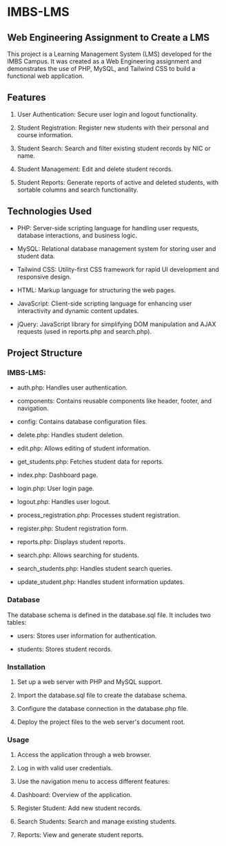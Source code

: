 # IMBS-LMS

## Web Engineering Assignment to Create a LMS

This project is a Learning Management System (LMS) developed for the IMBS Campus. It was created as a Web Engineering assignment and demonstrates the use of PHP, MySQL, and Tailwind CSS to build a functional web application.

## Features

 1. User Authentication: Secure user login and logout functionality.

 2. Student Registration: Register new students with their personal and course information.

 3. Student Search: Search and filter existing student records by NIC or name.

 4. Student Management: Edit and delete student records.

 5. Student Reports: Generate reports of active and deleted students, with sortable columns and search functionality.

## Technologies Used

 - PHP: Server-side scripting language for handling user requests, database interactions, and business logic.

 - MySQL: Relational database management system for storing user and student data.

 - Tailwind CSS: Utility-first CSS framework for rapid UI development and responsive design.

 - HTML: Markup language for structuring the web pages.

 - JavaScript: Client-side scripting language for enhancing user interactivity and dynamic content updates.

 - jQuery: JavaScript library for simplifying DOM manipulation and AJAX requests (used in reports.php and search.php).

## Project Structure

### IMBS-LMS:

 - auth.php: Handles user authentication.

 - components: Contains reusable components like header, footer, and navigation.

 - config: Contains database configuration files.

 - delete.php: Handles student deletion.

 - edit.php: Allows editing of student information.

 - get_students.php: Fetches student data for reports.

 - index.php: Dashboard page.

 - login.php: User login page.

 - logout.php: Handles user logout.

 - process_registration.php: Processes student registration.

 - register.php: Student registration form.

 - reports.php: Displays student reports.

 - search.php: Allows searching for students.

 - search_students.php: Handles student search queries.

 - update_student.php: Handles student information updates.

### Database

The database schema is defined in the database.sql file. It includes two tables:

 - users: Stores user information for authentication.

 - students: Stores student records.

### Installation

 1. Set up a web server with PHP and MySQL support.

 2. Import the database.sql file to create the database schema.

 3. Configure the database connection in the database.php file.

 4. Deploy the project files to the web server's document root.

### Usage

 1. Access the application through a web browser.

 2. Log in with valid user credentials.

 3. Use the navigation menu to access different features:

 4. Dashboard: Overview of the application.

 5. Register Student: Add new student records.

 6. Search Students: Search and manage existing students.

 7. Reports: View and generate student reports.

